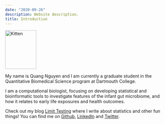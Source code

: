 ```yaml
---
date: "2020-09-26"
description: Website description.
title: Introduction
---
```


<img src="/imgs/Quang.jpg" alt="Kitten"
	title="A cute kitten" width="100" height="125" />

My name is Quang Nguyen and I am currently a graduate student in the Quantitative Biomedical Science program at Dartmouth College.  

I am a computational biologist, focusing on developing statistical and bioinformatic tools to investigate features of the infant gut microbiome, and how it relates to early life exposures and health outcomes. 

Check out my blog [Limit Testing](https://limit-testing.netlify.app) where I write about statistics and other fun things! You can find me on [Github](https://github.com/qpmnguyen), [LinkedIn](https://www.linkedin.com/in/qpmnguyen/) and [Twitter](https://twitter.com/quangpmnguyen). 
